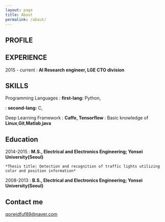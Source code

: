 ```yaml
---
layout: page
title: About
permalink: /about/
---
```


PROFILE
---------

EXPERIENCE
---------
2015 - current
: **AI Research engineer, LGE CTO division**

SKILLS
---------

Programming Languages
:   **first-lang:** Python, 

:   **second-lang:** C, 

Deep Learning Framework
:    **Caffe, Tensorflow**
: Basic knowledge of **Linux**,**Git**,**Matlab**,**java**





Education
---------

2014-2015 
:   **M.S., Electrical and Electronics Engineering; Yonsei University(Seoul)**

    *Thesis title: Detection and recognition of traffic lights utilizing color and position information*

2008-2013
:   **B.S., Electrical and Electronics Engineering; Yonsei University(Seoul)**


Contact me
---------

[qorwjdfuf89@naver.com](mailto:qorwjdfuf89@naver.com)
